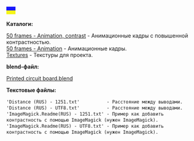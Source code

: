![](https://github.com/drilnet/blender3d-tea2025b/blob/master/UA.png)

**Каталоги:**

[50 frames - Animation, contrast](https://github.com/drilnet/blender3d-tea2025b/tree/master/StPrintedCircuitBoard.%20Ver%203/50%20frames%20-%20Animation%2C%20contrast "Перейти в каталог") - Анимационные кадры с повышенной контрастностью.
<br>
[50 frames - Animation](https://github.com/drilnet/blender3d-tea2025b/tree/master/StPrintedCircuitBoard.%20Ver%203/50%20frames%20-%20Animation "Перейти в каталог") - Анимационные кадры.
<br>
[Textures](https://github.com/drilnet/blender3d-tea2025b/tree/master/StPrintedCircuitBoard.%20Ver%203/Textures "Перейти в каталог") - Текстуры для проекта.

**blend-файл:**

[Printed circuit board.blend](https://github.com/drilnet/blender3d-tea2025b/blob/master/StPrintedCircuitBoard.%20Ver%203/Printed%20circuit%20board.blend "Файл Blender'a")

**Текстовые файлы:**
```
'Distance (RUS) - 1251.txt'          - Расстояние между выводами.
'Distance (RUS) - UTF8.txt'          - Расстояние между выводами.
'ImageMagick.Readme(RUS) - 1251.txt' - Пример как добавить контрастность с помощью ImageMagick (нужен ImageMagick).
'ImageMagick.Readme(RUS) - UTF8.txt' - Пример как добавить контрастность с помощью ImageMagick (нужен ImageMagick).
```
